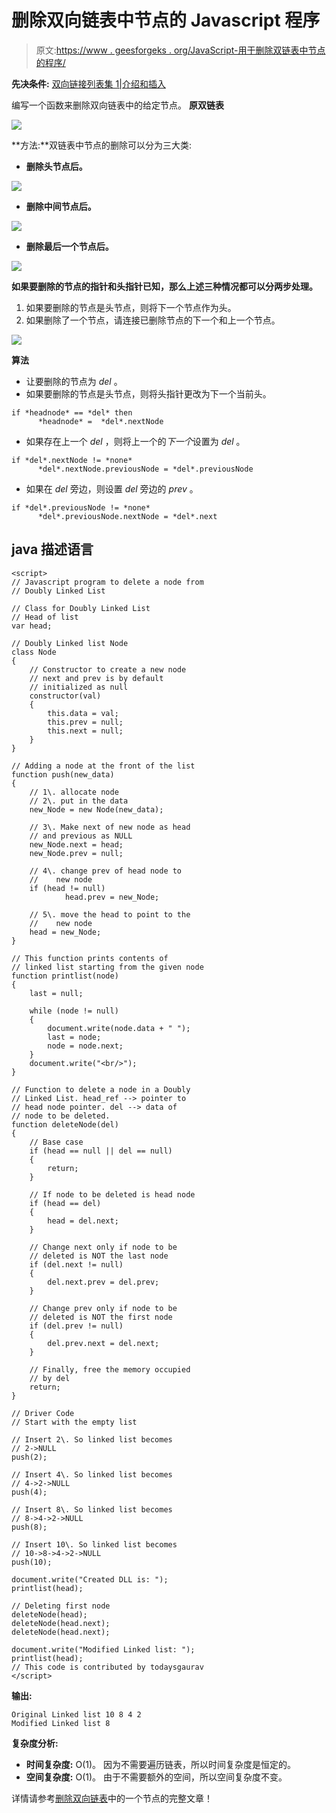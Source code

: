 # 删除双向链表中节点的 Javascript 程序

> 原文:[https://www . geesforgeks . org/JavaScript-用于删除双链表中节点的程序/](https://www.geeksforgeeks.org/javascript-program-for-deleting-a-node-in-a-doubly-linked-list/)

**先决条件:** [双向链接列表集 1|介绍和插入](https://www.geeksforgeeks.org/doubly-linked-list/)

编写一个函数来删除双向链表中的给定节点。
**原双链表**

![](img/b9016fd69bcaae1bff3fbeb66cc6e586.png)

**方法:**双链表中节点的删除可以分为三大类:

*   **删除头节点后。**

![](img/405dde32f84337015261164de1d959e4.png)

*   **删除中间节点后。**

![](img/9f00d861ab5bd6a0e30b64c64cdec641.png)

*   **删除最后一个节点后。**

![](img/adf06162647ff64bd621686bd799358e.png)

**如果要删除的节点的指针和头指针已知，那么上述三种情况都可以分两步处理。**

1.  如果要删除的节点是头节点，则将下一个节点作为头。
2.  如果删除了一个节点，请连接已删除节点的下一个和上一个节点。

![](img/60f66c57bb20c5cb13276b1b64f219a1.png)

**算法**

*   让要删除的节点为 *del* 。
*   如果要删除的节点是头节点，则将头指针更改为下一个当前头。

```
if *headnode* == *del* then
      *headnode* =  *del*.nextNode
```

*   如果存在上一个 *del* ，则将上一个的*下一个*设置为 *del* 。

```
if *del*.nextNode != *none* 
      *del*.nextNode.previousNode = *del*.previousNode 
```

*   如果在 *del* 旁边，则设置 *del* 旁边的 *prev* 。

```
if *del*.previousNode != *none* 
      *del*.previousNode.nextNode = *del*.next
```

## java 描述语言

```
<script>
// Javascript program to delete a node from
// Doubly Linked List

// Class for Doubly Linked List
// Head of list
var head; 

// Doubly Linked list Node 
class Node 
{
    // Constructor to create a new node
    // next and prev is by default 
    // initialized as null
    constructor(val) 
    {
        this.data = val;
        this.prev = null;
        this.next = null;
    }
}

// Adding a node at the front of the list
function push(new_data) 
{
    // 1\. allocate node
    // 2\. put in the data
    new_Node = new Node(new_data);

    // 3\. Make next of new node as head
    // and previous as NULL
    new_Node.next = head;
    new_Node.prev = null;

    // 4\. change prev of head node to 
    //    new node
    if (head != null)
            head.prev = new_Node;

    // 5\. move the head to point to the 
    //    new node
    head = new_Node;
}

// This function prints contents of 
// linked list starting from the given node
function printlist(node) 
{
    last = null;

    while (node != null) 
    {
        document.write(node.data + " ");
        last = node;
        node = node.next;
    }
    document.write("<br/>");
}

// Function to delete a node in a Doubly 
// Linked List. head_ref --> pointer to 
// head node pointer. del --> data of 
// node to be deleted.
function deleteNode(del) 
{
    // Base case
    if (head == null || del == null) 
    {
        return;
    }

    // If node to be deleted is head node
    if (head == del) 
    {
        head = del.next;
    }

    // Change next only if node to be 
    // deleted is NOT the last node
    if (del.next != null) 
    {
        del.next.prev = del.prev;
    }

    // Change prev only if node to be 
    // deleted is NOT the first node
    if (del.prev != null) 
    {
        del.prev.next = del.next;
    }

    // Finally, free the memory occupied 
    // by del
    return;
}

// Driver Code
// Start with the empty list

// Insert 2\. So linked list becomes 
// 2->NULL
push(2);

// Insert 4\. So linked list becomes 
// 4->2->NULL
push(4);

// Insert 8\. So linked list becomes 
// 8->4->2->NULL
push(8);

// Insert 10\. So linked list becomes 
// 10->8->4->2->NULL
push(10);

document.write("Created DLL is: ");
printlist(head);

// Deleting first node
deleteNode(head);
deleteNode(head.next);
deleteNode(head.next);

document.write("Modified Linked list: ");
printlist(head);
// This code is contributed by todaysgaurav
</script>
```

**输出:**

```
Original Linked list 10 8 4 2 
Modified Linked list 8
```

**复杂度分析:**

*   **时间复杂度:** O(1)。
    因为不需要遍历链表，所以时间复杂度是恒定的。
*   **空间复杂度:** O(1)。
    由于不需要额外的空间，所以空间复杂度不变。

详情请参考[删除双向链表](https://www.geeksforgeeks.org/delete-a-node-in-a-doubly-linked-list/)中的一个节点的完整文章！